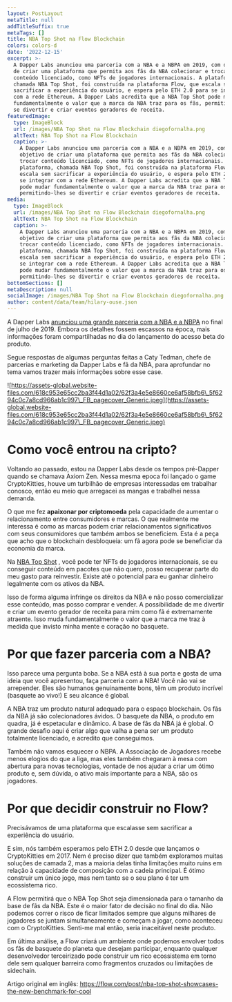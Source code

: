 ```yaml
---
layout: PostLayout
metaTitle: null
addTitleSuffix: true
metaTags: []
title: NBA Top Shot na Flow Blockchain
colors: colors-d
date: '2022-12-15'
excerpt: >-
  A Dapper Labs anunciou uma parceria com a NBA e a NBPA em 2019, com o objetivo
  de criar uma plataforma que permita aos fãs da NBA colecionar e trocar
  conteúdo licenciado, como NFTs de jogadores internacionais. A plataforma,
  chamada NBA Top Shot, foi construída na plataforma Flow, que escala sem
  sacrificar a experiência do usuário, e espera pelo ETH 2.0 para se integrar
  com a rede Ethereum. A Dapper Labs acredita que a NBA Top Shot pode mudar
  fundamentalmente o valor que a marca da NBA traz para os fãs, permitindo-lhes
  se divertir e criar eventos geradores de receita.
featuredImage:
  type: ImageBlock
  url: /images/NBA Top Shot na Flow Blockchain diegofornalha.png
  altText: NBA Top Shot na Flow Blockchain
  caption: >-
    A Dapper Labs anunciou uma parceria com a NBA e a NBPA em 2019, com o
    objetivo de criar uma plataforma que permita aos fãs da NBA colecionar e
    trocar conteúdo licenciado, como NFTs de jogadores internacionais. A
    plataforma, chamada NBA Top Shot, foi construída na plataforma Flow, que
    escala sem sacrificar a experiência do usuário, e espera pelo ETH 2.0 para
    se integrar com a rede Ethereum. A Dapper Labs acredita que a NBA Top Shot
    pode mudar fundamentalmente o valor que a marca da NBA traz para os fãs,
    permitindo-lhes se divertir e criar eventos geradores de receita.
media:
  type: ImageBlock
  url: /images/NBA Top Shot na Flow Blockchain diegofornalha.png
  altText: NBA Top Shot na Flow Blockchain
  caption: >-
    A Dapper Labs anunciou uma parceria com a NBA e a NBPA em 2019, com o
    objetivo de criar uma plataforma que permita aos fãs da NBA colecionar e
    trocar conteúdo licenciado, como NFTs de jogadores internacionais. A
    plataforma, chamada NBA Top Shot, foi construída na plataforma Flow, que
    escala sem sacrificar a experiência do usuário, e espera pelo ETH 2.0 para
    se integrar com a rede Ethereum. A Dapper Labs acredita que a NBA Top Shot
    pode mudar fundamentalmente o valor que a marca da NBA traz para os fãs,
    permitindo-lhes se divertir e criar eventos geradores de receita.
bottomSections: []
metaDescription: null
socialImage: /images/NBA Top Shot na Flow Blockchain diegofornalha.png
author: content/data/team/hilary-ouse.json
---
```

A Dapper Labs [anunciou uma grande parceria com a NBA e a NBPA](https://pr.nba.com/nba-nbpa-dapper-labs-blockchain-game/) no final de julho de 2019. Embora os detalhes fossem escassos na época, mais informações foram compartilhadas no dia do lançamento do acesso beta do produto.

Segue respostas de algumas perguntas feitas a Caty Tedman, chefe de parcerias e marketing da Dapper Labs e fã da NBA, para aprofundar no tema vamos trazer mais informações sobre esse case.

![https://assets-global.website-files.com/618c953e65cc2ba3f44d1a02/62f3a4e5e8660ce6af58bfb6\_5f6294c0c7a8cd966ab1c997\_FB_pagecover_Generic.jpeg](https://assets-global.website-files.com/618c953e65cc2ba3f44d1a02/62f3a4e5e8660ce6af58bfb6\_5f6294c0c7a8cd966ab1c997\_FB_pagecover_Generic.jpeg)

# **Como você entrou na cripto?**

Voltando ao passado, estou na Dapper Labs desde os tempos pré-Dapper quando se chamava Axiom Zen. Nessa mesma epoca foi lançado o game CryptoKitties, houve um turbilhão de empresas interessadas em trabalhar conosco, então eu meio que arregacei as mangas e trabalhei nessa demanda.

O que me fez **apaixonar por criptomoeda** pela capacidade de aumentar o relacionamento entre consumidores e marcas. O que realmente me interessa é como as marcas podem criar relacionamentos significativos com seus consumidores que também ambos se beneficiem. Esta é a peça que acho que o blockchain desbloqueia: um fã agora pode se beneficiar da economia da marca.

Na [NBA Top Shot](https://www.nbatopshot.com/) , você pode ter NFTs de jogadores internacionais, se eu conseguir conteúdo em pacotes que não quero, posso recuperar parte do meu gasto para reinvestir. Existe até o potencial para eu ganhar dinheiro legalmente com os ativos da NBA. 

Isso de forma alguma infringe os direitos da NBA e não posso comercializar esse conteúdo, mas posso comprar e vender. A possibilidade de me divertir e criar um evento gerador de receita para mim como fã é extremamente atraente. Isso muda fundamentalmente o valor que a marca me traz à medida que invisto minha mente e coração no basquete.

# **Por que fazer parceria com a NBA?**

Isso parece uma pergunta boba. Se a NBA está à sua porta e gosta de uma ideia que você apresentou, faça parceria com a NBA! Você não vai se arrepender. Eles são humanos genuinamente bons, têm um produto incrível (basquete ao vivo!) E seu alcance é global.

A NBA traz um produto natural adequado para o espaço blockchain. Os fãs da NBA já são colecionadores ávidos. O basquete da NBA, o produto em quadra, já é espetacular e dinâmico. A base de fãs da NBA já é global. O grande desafio aqui é criar algo que valha a pena ser um produto totalmente licenciado, e acredito que conseguimos.

Também não vamos esquecer o NBPA. A Associação de Jogadores recebe menos elogios do que a liga, mas eles também chegaram à mesa com abertura para novas tecnologias, vontade de nos ajudar a criar um ótimo produto e, sem dúvida, o ativo mais importante para a NBA, são os jogadores.

# **Por que decidir construir no Flow?**

Precisávamos de uma plataforma que escalasse sem sacrificar a experiência do usuário. 

E sim, nós também esperamos pelo ETH 2.0 desde que lançamos o CryptoKitties em 2017. Nem é preciso dizer que também exploramos muitas soluções de camada 2, mas a maioria delas tinha limitações muito ruins em relação à capacidade de composição com a cadeia principal. É ótimo construir um único jogo, mas nem tanto se o seu plano é ter um ecossistema rico.

A Flow permitirá que o NBA Top Shot seja dimensionada para o tamanho da base de fãs da NBA. Este é o maior fator de decisão no final do dia. Não podemos correr o risco de ficar limitados sempre que alguns milhares de jogadores se juntam simultaneamente e começam a jogar, como aconteceu com o CryptoKitties. Senti-me mal então, seria inaceitável neste produto.

Em última análise, a Flow criará um ambiente onde podemos envolver todos os fãs de basquete do planeta que desejam participar, enquanto qualquer desenvolvedor terceirizado pode construir um rico ecossistema em torno dele sem qualquer barreira como fragmentos cruzados ou limitações de sidechain.

Artigo original em inglês: <https://flow.com/post/nba-top-shot-showcases-the-new-benchmark-for-cool>
